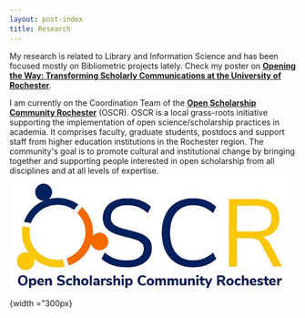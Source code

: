 ```yaml
---
layout: post-index
title: Research
---
```


My research is related to Library and Information Science and has been focused mostly on Bibliometric projects lately.
Check my poster on [**Opening the Way: Transforming Scholarly Communications at the University of Rochester**](http://bit.ly/3pSmsM5).

I am currently on the Coordination Team of the [**Open Scholarship Community Rochester**](https://osc-rochester.org) (OSCR). OSCR is a local grass-roots initiative supporting the implementation of open science/scholarship practices in academia. It comprises faculty, graduate students, postdocs and support staff from higher education institutions in the Rochester region. The community's goal is to promote cultural and institutional change by bringing together and supporting people interested in open scholarship from all disciplines and at all levels of expertise. 
 ![OSC Rochester](images/OSCRochester_small2.jpg){width ="300px} 
